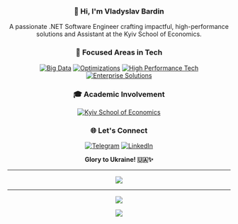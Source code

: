 <h3 align="center">👋 Hi, I'm Vladyslav Bardin</h3>

<p align="center">
  A passionate .NET Software Engineer crafting impactful, high-performance solutions and Assistant at the Kyiv School of Economics.
</p>

<h3 align="center">🚀 Focused Areas in Tech</h3>

<p align="center">
  <a href="#"><img alt="Big Data" src="https://img.shields.io/badge/Big_Data-🗄️-blue?style=flat-square"></a>
  <a href="#"><img alt="Optimizations" src="https://img.shields.io/badge/Optimizations-⚡-yellow?style=flat-square"></a>
  <a href="#"><img alt="High Performance Tech" src="https://img.shields.io/badge/High_Performance_Tech-🚀-green?style=flat-square"></a>
  <a href="#"><img alt="Enterprise Solutions" src="https://img.shields.io/badge/Enterprise_Solutions-🏢-orange?style=flat-square"></a>
</p>

<h3 align="center">🎓 Academic Involvement</h3>

<p align="center">
  <a href="https://www.linkedin.com/school/eerc-kyiv-school-of-economics-kse-/"><img alt="Kyiv School of Economics" src="https://img.shields.io/badge/KSE-Assistant-blue?style=flat-square&logo=linkedin"></a>
</p>

<h3 align="center">🌐 Let's Connect</h3>

<p align="center">
  <a href="https://www.t.me/bardin08"><img alt="Telegram" src="https://img.shields.io/badge/Telegram-@bardin08-blue?style=flat-square&logo=telegram"></a>
  <a href="https://www.linkedin.com/in/bardin08/"><img alt="LinkedIn" src="https://img.shields.io/badge/LinkedIn-Vladyslav_Bardin-blue?style=flat-square&logo=linkedin"></a>
</p>

<div align="center">
  <strong>Glory to Ukraine! 🇺🇦✨</strong>
</div>

---
<p align="center">
  <img src="https://github-profile-trophy.vercel.app/?username=bardin08&theme=onedark&column=3"/>
</p>

---
<p align="center">
  <img href="#" src="https://github-readme-stats-bardin08s-projects.vercel.app/api?username=Bardin08&show_icons=true&theme=dark#gh-dark-mode-only"></img>
</p>

<p align="center">
  <img href="#" src="https://github-readme-stats-bardin08s-projects.vercel.app/api/top-langs?username=Bardin08&layout=compact&theme=dark#gh-dark-mode-only&langs_count=8"></img>
</p>
